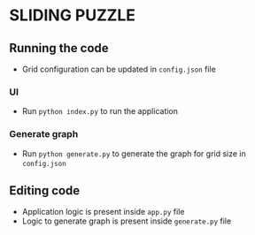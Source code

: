 # SLIDING PUZZLE

## Running the code

* Grid configuration can be updated in `config.json` file

### UI

* Run `python index.py` to run the application

### Generate graph

* Run `python generate.py` to generate the graph for grid size in `config.json`

## Editing code

* Application logic is present inside `app.py` file
* Logic to generate graph is present inside `generate.py` file
